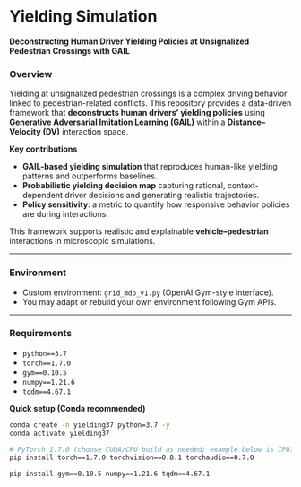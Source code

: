 # Yielding Simulation
**Deconstructing Human Driver Yielding Policies at Unsignalized Pedestrian Crossings with GAIL**


### Overview
Yielding at unsignalized pedestrian crossings is a complex driving behavior linked to pedestrian-related conflicts. This repository provides a data-driven framework that **deconstructs human drivers’ yielding policies** using **Generative Adversarial Imitation Learning (GAIL)** within a **Distance–Velocity (DV)** interaction space.

**Key contributions**
- **GAIL-based yielding simulation** that reproduces human-like yielding patterns and outperforms baselines.  
- **Probabilistic yielding decision map** capturing rational, context-dependent driver decisions and generating realistic trajectories.  
- **Policy sensitivity**: a metric to quantify how responsive behavior policies are during interactions.

This framework supports realistic and explainable **vehicle–pedestrian** interactions in microscopic simulations.

---

### Environment
- Custom environment: `grid_mdp_v1.py` (OpenAI Gym-style interface).
- You may adapt or rebuild your own environment following Gym APIs.

---

### Requirements
- `python==3.7`
- `torch==1.7.0`
- `gym==0.10.5`
- `numpy==1.21.6`
- `tqdm==4.67.1`

**Quick setup (Conda recommended)**
```bash
conda create -n yielding37 python=3.7 -y
conda activate yielding37

# PyTorch 1.7.0 (choose CUDA/CPU build as needed; example below is CPU)
pip install torch==1.7.0 torchvision==0.8.1 torchaudio==0.7.0

pip install gym==0.10.5 numpy==1.21.6 tqdm==4.67.1
